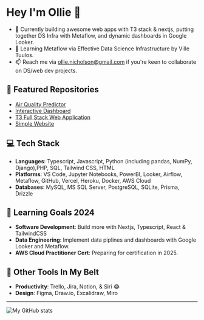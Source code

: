 # Hey I'm Ollie 👋

- 🔭 Currently building awesome web apps with T3 stack & nextjs, putting together DS Infra with Metaflow, and dynamic dashboards in Google Looker.
- 🌱 Learning Metaflow via Effective Data Science Infrastructure by Ville Tuulos.
- 📫 Reach me via ollie.nicholson@gmail.com if you're keen to collaborate on DS/web dev projects.

## 🚀 Featured Repositories 
- [Air Quality Predictor](https://github.com/ollienicholson/air_quality_prediction.git)
- [Interactive Dashboard](https://github.com/ollienicholson/nextjs-dashie.git)
- [T3 Full Stack Web Application](https://github.com/ollienicholson/partnerswell-dev.git)
- [Simple Website](https://github.com/ollienicholson/website1.0.git)

## 💻 Tech Stack
- **Languages**: Typescript, Javascript, Python (including pandas, NumPy, Django),PHP, SQL, Tailwind CSS, HTML
- **Platforms**: VS Code, Jupyter Notebooks, PowerBI, Looker, Airflow, Metaflow, GitHub, Vercel, Heroku, Docker, AWS Cloud
- **Databases**: MySQL, MS SQL Server, PostgreSQL, SQLite, Prisma, Drizzle

## 🌱 Learning Goals 2024
- **Software Development**: Build more with Nextjs, Typescript, React & TailwindCSS
- **Data Engineering**: Implement data piplines and dashboards with Google Looker and Metaflow.
- **AWS Cloud Practitioner Cert**: Preparing for certification in 2025.

## 🔧 Other Tools In My Belt
- **Productivity**: Trello, Jira, Notion, & Siri 😂
- **Design**: Figma, Draw.io, Excalidraw, Miro

---

![My GitHub stats](https://github-readme-stats.vercel.app/api?username=ollienicholson&show_icons=true&theme=transparent&title_color=0096ff)
